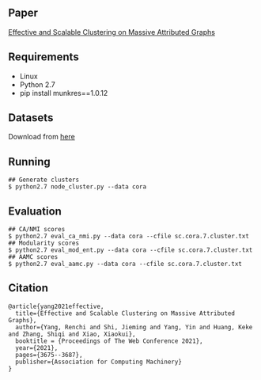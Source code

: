 ## Paper
[Effective and Scalable Clustering on Massive Attributed Graphs](https://arxiv.org/pdf/2102.03826.pdf)

## Requirements
- Linux
- Python 2.7
- pip install munkres==1.0.12


## Datasets
Download from [here](https://renchi.ac.cn/#datasets)

## Running
```
## Generate clusters
$ python2.7 node_cluster.py --data cora 
```

## Evaluation
```
## CA/NMI scores
$ python2.7 eval_ca_nmi.py --data cora --cfile sc.cora.7.cluster.txt
## Modularity scores
$ python2.7 eval_mod_ent.py --data cora --cfile sc.cora.7.cluster.txt
## AAMC scores
$ python2.7 eval_aamc.py --data cora --cfile sc.cora.7.cluster.txt
```

## Citation
```
@article{yang2021effective,
  title={Effective and Scalable Clustering on Massive Attributed Graphs},
  author={Yang, Renchi and Shi, Jieming and Yang, Yin and Huang, Keke and Zhang, Shiqi and Xiao, Xiaokui},
  booktitle = {Proceedings of The Web Conference 2021},
  year={2021},
  pages={3675--3687},
  publisher={Association for Computing Machinery}
}
```
